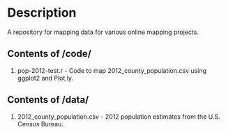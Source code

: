 # Description
A repository for mapping data for various online mapping projects.

## Contents of /code/
1. pop-2012-test.r - Code to map 2012_county_population.csv using ggplot2 and Plot.ly.

## Contents of /data/
1. 2012_county_population.csv - 2012 population estimates from the U.S. Census Bureau.
